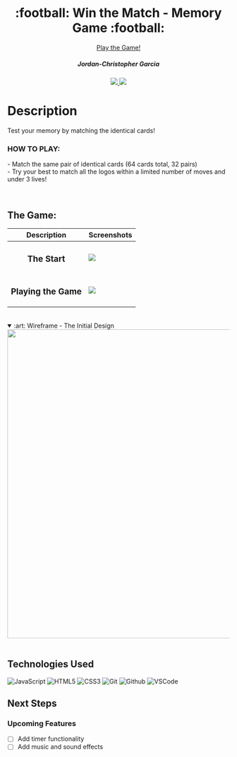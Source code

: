 <div align="center">
   <h1>:football: Win the Match - Memory Game :football:</h1>
   
   <a href="https://jctgarcia20.github.io/win-the-match/">Play the Game!</a>
   <h5> Jordan-Christopher Garcia </h5>                             
   <a href="https://www.linkedin.com/in/jctgarcia20/" target="_blank">
      <img src="https://img.shields.io/badge/-linkedin.com/in/jctgarcia20-blue?style=flat&``logo=Linkedin&logoColor=white">
   </a> 
   <a href="jctgarcia20@gmail.com" target="_blank">
      <img src="https://img.shields.io/badge/jctgarcia20@gmail.com-c14438?style=flat&logo=Gmail&``logoColor=white">
   </a>
</div>

<h1>Description</h1>
<p>Test your memory by matching the identical cards!
<br>
<h3>HOW TO PLAY:</h3>
<p> - Match the same pair of identical cards (64 cards total, 32 pairs)
<br> - Try your best to match all the logos within a limited number of moves and under 3 lives! </p>
<br>

## The Game:
| Description | Screenshots |
|------------ | ------------|
| <h3 align="center">The Start</h3> | <img src="https://i.imgur.com/O7QgR57.pngr">
| <h3 align="center">Playing the Game</h3> | <img src="https://i.imgur.com/T452Vp8.png" >
</details>
<br>

<details open>
<summary> :art: Wireframe - The Initial Design</summary>
<h3Wireframe</h3><img src="https://i.imgur.com/N9xlgQz.png" width="700"/>
</details>
<br>

## Technologies Used
![JavaScript](https://img.shields.io/badge/-JavaScript-333?style=flat&logo=javascript) 
![HTML5](https://img.shields.io/badge/-HTML5-333?style=flat&logo=html5)
![CSS3](https://img.shields.io/badge/-CSS-333?style=flat&logo=css3)
![Git](https://img.shields.io/badge/-Git-333?style=flat&logo=git)
![Github](https://img.shields.io/badge/-GitHub-333?style=flat&logo=github)
![VSCode](https://img.shields.io/badge/-VS_Code-333?style=flat&logo=visualstudio)

## Next Steps

### Upcoming Features
- [ ] Add timer functionality
- [ ] Add music and sound effects</p>